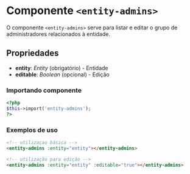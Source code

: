 # Componente `<entity-admins>`
O componente `<entity-admins>` serve para listar e editar o grupo de administradores relacionados à entidade.

## Propriedades
- **entity**: *Entity* (obrigatório) - Entidade 
- **editable**: *Boolean* (opcional) - Edição

### Importando componente
```PHP
<?php 
$this->import('entity-admins');
?>
```
### Exemplos de uso
```HTML
<!-- utilizaçao básica -->
<entity-admins :entity="entity"></entity-admins>

<!-- utilização para edição -->
<entity-admins :entity="entity" :editable="true"></entity-admins>

```